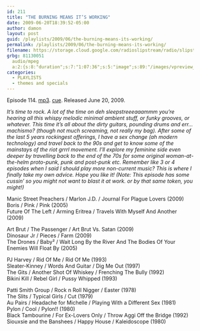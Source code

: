```yaml
---
id: 211
title: "THE BURNING MEANS IT’S WORKING"
date: 2009-06-20T18:39:52-05:00
author: damon
layout: post
guid: /playlists/2009/06/the-burning-means-its-working/
permalink: /playlists/2009/06/the-burning-means-its-working/
filename: https://storage.cloud.google.com/radioslipstream/radio/slipstream-114.mp3
grbg: 81130051
  audio/mpeg
  a:2:{s:8:"duration";s:7:"1:07:36";s:5:"image";s:89:"/images/vpreview_center.png";}
categories:
  - PLAYLISTS
  - themes and specials
---
```


Episode 114. [mp3](https://storage.cloud.google.com/radioslipstream/radio/slipstream-114.mp3). [cue](https://storage.cloud.google.com/radioslipstream/radio/slipstream-114.cue). Released June 20, 2009.

_It’s time to rock. A lot of the time on deh sleepstreeeaaammm you’re hearing all this whispy melodic minimal ambient stuff, or funky grooves, or whatever. This time it’s all about the dirty guitars, pounding drums and err… machismo? (though not much screaming, not really my bag). After some of the last 5 years rockingest offerings, I have a sex change (ah modern technology) and travel back to the 90s and get to know some of the mainstays of the riot grrrl movement. I’ll explore my feminine side even deeper by travelling back to the end of the 70s for some original woman-at-the-helm proto-punk, punk and post-punk etc. Remember like 3 or 4 episodes when I said I should play more non-current music? This is where I finally take my own advice. Hope you like it! (Note: This episode has some cussin’ so you might not want to blast it at work. or by that same token, you might!)_

Manic Street Preachers / Marlon J.D. / Journal For Plague Lovers (2009)  
Boris / Pink / Pink (2005)  
Future Of The Left / Arming Eritrea / Travels With Myself And Another (2009)

Art Brut / The Passenger / Art Brut Vs. Satan (2009)  
Dinosaur Jr / Pieces / Farm (2009)  
The Drones / Baby² / Wait Long By the River And The Bodies Of Your Enemies Will Float By (2005)

PJ Harvey / Rid Of Me / Rid Of Me (1993)  
Sleater-Kinney / Words And Guitar / Dig Me Out (1997)  
The Gits / Another Shot Of Whiskey / Frenching The Bully (1992)  
Bikini Kill / Rebel Girl / Pussy Whipped (1993)

Patti Smith Group / Rock n Roll Nigger / Easter (1978)  
The Slits / Typical Girls / Cut (1979)  
Au Pairs / Headache for Michelle / Playing With a Different Sex (1981)  
Pylon / Cool / Pylon!! (1980)  
Black Tambourine / For Ex-Lovers Only / Throw Aggi Off the Bridge (1992)  
Siouxsie and the Banshees / Happy House / Kaleidoscope (1980)
